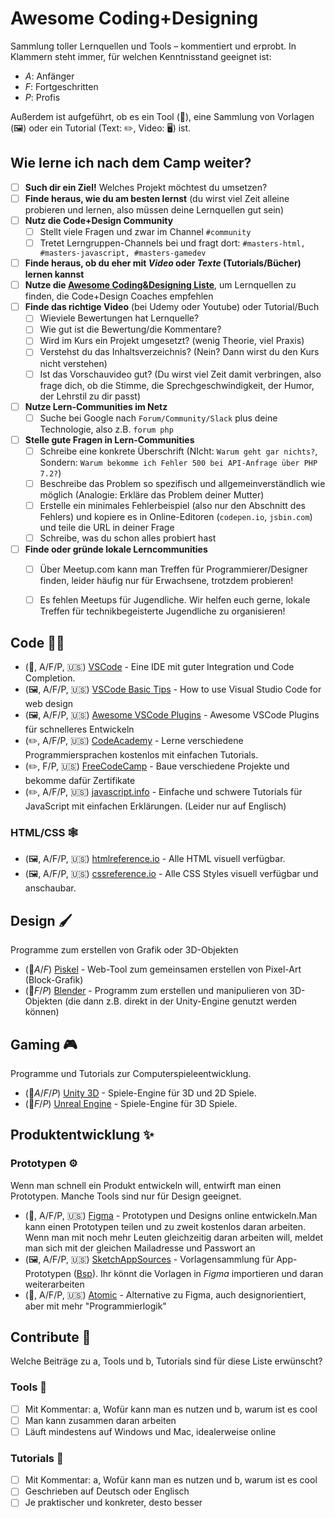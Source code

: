 # Awesome Coding+Designing
Sammlung toller Lernquellen und Tools – kommentiert und erprobt.
In Klammern steht immer, für welchen Kenntnisstand geeignet ist:

- *A*: Anfänger
- *F*: Fortgeschritten
- *P*: Profis

Außerdem ist aufgeführt, ob es ein Tool (🔨), eine Sammlung von Vorlagen (🖼) oder ein Tutorial (Text: ✏️, Video: 🖥) ist.

## Wie lerne ich nach dem Camp weiter?

- [ ] **Such dir ein Ziel!** Welches Projekt möchtest du umsetzen?
- [ ] **Finde heraus, wie du am besten lernst** 
(du wirst viel Zeit alleine probieren und lernen, also müssen deine Lernquellen gut sein)
- [ ] **Nutz die Code+Design Community**
	- [ ] Stellt viele Fragen und zwar im Channel `#community`
	- [ ] Tretet Lerngruppen-Channels bei und fragt dort: `#masters-html, #masters-javascript, #masters-gamedev`
- [ ] **Finde heraus, ob du eher mit *Video* oder *Texte* (Tutorials/Bücher) lernen kannst**
- [ ] **Nutze die [Awesome Coding&Designing Liste](https://github.com/CodeDesignInitiative/awesome-coding-and-designing)**, um Lernquellen zu finden, die Code+Design Coaches empfehlen
- [ ]  **Finde das richtige Video** (bei Udemy oder Youtube) oder Tutorial/Buch
	- [ ] Wieviele Bewertungen hat Lernquelle?
	- [ ] Wie gut ist die Bewertung/die Kommentare?
	- [ ] Wird im Kurs ein Projekt umgesetzt? (wenig Theorie, viel Praxis)
	- [ ] Verstehst du das Inhaltsverzeichnis? (Nein? Dann wirst du den Kurs nicht verstehen)
	- [ ] Ist das Vorschauvideo gut? (Du wirst viel Zeit damit verbringen, also frage dich, ob die Stimme, die Sprechgeschwindigkeit, der Humor, der Lehrstil zu dir passt)
- [ ] **Nutze Lern-Communities im Netz**
	- [ ] Suche bei Google nach `Forum/Community/Slack` plus deine Technologie, also z.B. `forum php`
- [ ] **Stelle gute Fragen in Lern-Communities** 
	- [ ] Schreibe eine konkrete Überschrift (NIcht: `Warum geht gar nichts?`, Sondern: `Warum bekomme ich Fehler 500 bei API-Anfrage über PHP 7.2?`)
	- [ ] Beschreibe das Problem so spezifisch und allgemeinverständlich wie möglich (Analogie: Erkläre das Problem deiner Mutter)
	- [ ] Erstelle ein minimales Fehlerbeispiel (also nur den Abschnitt des Fehlers) und kopiere es in Online-Editoren (`codepen.io`, `jsbin.com`) und teile die URL in deiner Frage
	- [ ] Schreibe, was du schon alles probiert hast
- [ ]  **Finde oder gründe lokale Lerncommunities**
	- [ ] Über Meetup.com kann man Treffen für Programmierer/Designer finden, leider häufig nur für Erwachsene, trotzdem probieren!
	- [ ] Es fehlen Meetups für Jugendliche. Wir helfen euch gerne, lokale Treffen für technikbegeisterte Jugendliche zu organisieren!


## Code 👨‍💻

- (🔨, A/F/P, :us:) [VSCode](https://code.visualstudio.com/) - Eine IDE mit guter Integration und Code Completion.
- (🖼, A/F/P, :us:) [VSCode Basic Tips](https://medium.com/@martin_betz/how-to-use-visual-studio-code-for-web-design-f2a2450f54d9) - How to use Visual Studio Code for web design
- (🖼, A/F/P, :us:) [Awesome VSCode Plugins](https://codeburst.io/top-javascript-vscode-extensions-for-faster-development-c687c39596f5) - Awesome VSCode Plugins für schnelleres Entwickeln
- (✏️, A/F/P, :us:) [CodeAcademy](https://www.codecademy.com/) - Lerne verschiedene Programmiersprachen kostenlos mit einfachen Tutorials.
- (✏️, F/P, :us:) [FreeCodeCamp](https://www.freecodecamp.org/) - Baue verschiedene Projekte und bekomme dafür Zertifikate
- (✏️, A/F/P, :us:) [javascript.info](https://javascript.info/) - Einfache und schwere Tutorials für JavaScript mit einfachen Erklärungen. (Leider nur auf Englisch)

### HTML/CSS 🕸

- (🖼, A/F/P, :us:) [htmlreference.io](https://htmlreference.io/) - Alle HTML visuell verfügbar.
- (🖼, A/F/P, :us:) [cssreference.io](https://cssreference.io/) - Alle CSS Styles visuell verfügbar und anschaubar.

## Design 🖌

Programme zum erstellen von Grafik oder 3D-Objekten

- (🔨*A*/*F*) [Piskel](https://www.piskelapp.com/) - Web-Tool zum gemeinsamen erstellen von Pixel-Art (Block-Grafik)
- (🔨*F*/*P*) [Blender](https://www.blender.org/) - Programm zum erstellen und manipulieren von 3D-Objekten (die dann z.B. direkt in der Unity-Engine genutzt werden können)

## Gaming 🎮

Programme und Tutorials zur Computerspieleentwicklung.

- (🔨*A*/*F*/*P*) [Unity 3D](https://unity3d.com/) - Spiele-Engine für 3D und 2D Spiele.
- (🔨*F*/*P*) [Unreal Engine](https://www.unrealengine.com/) - Spiele-Engine für 3D Spiele.

## Produktentwicklung ✨

### Prototypen ⚙

Wenn man schnell ein Produkt entwickeln will, entwirft man einen Prototypen. Manche Tools sind nur für Design geeignet.

-  (🔨, A/F/P, :us:) [Figma](https://www.figma.com/) - Prototypen und Designs online entwickeln.Man kann einen Prototypen teilen und zu zweit kostenlos daran arbeiten. Wenn man mit noch mehr Leuten gleichzeitig daran arbeiten will, meldet man sich mit der gleichen Mailadresse und Passwort an
- (🖼, A/F/P, :us:) [SketchAppSources](https://www.sketchappsources.com/) - Vorlagensammlung für App-Prototypen ([Bsp](https://www.sketchappsources.com/free-source/3320-material-design-widgets-ui-kit-sketch-freebie-resource.html)). Ihr könnt die Vorlagen in *Figma* importieren und daran weiterarbeiten 
- (🔨, A/F/P, :us:) [Atomic](https://atomic.io/) - Alternative zu Figma, auch designorientiert, aber mit mehr "Programmierlogik" 

## Contribute 🤔

Welche Beiträge zu a, Tools und b, Tutorials sind für diese Liste erwünscht?


### Tools 🔨

- [ ] Mit Kommentar: a, Wofür kann man es nutzen und b, warum ist es cool
- [ ] Man kann zusammen daran arbeiten
- [ ] Läuft mindestens auf Windows und Mac, idealerweise online

### Tutorials 📜

- [ ] Mit Kommentar: a, Wofür kann man es nutzen und b, warum ist es cool
- [ ] Geschrieben auf Deutsch oder Englisch
- [ ] Je praktischer und konkreter, desto besser
